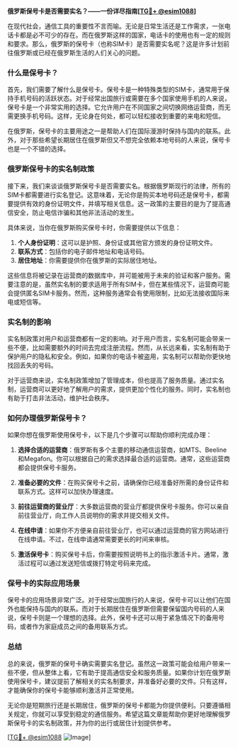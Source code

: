 **俄罗斯保号卡是否需要实名？——一份详尽指南[[TG💪+ @esim1088](https://t.me/s/esim1088)]**

在现代社会，通信工具的重要性不言而喻。无论是日常生活还是工作需求，一张电话卡都是必不可少的存在。而在俄罗斯这样的国家，电话卡的使用也有一定的规则和要求。那么，俄罗斯的保号卡（也称SIM卡）是否需要实名呢？这是许多计划前往俄罗斯或已经在俄罗斯生活的人们关心的问题。

### 什么是保号卡？

首先，我们需要了解什么是保号卡。保号卡是一种特殊类型的SIM卡，通常用于保持手机号码的活跃状态。对于经常出国旅行或需要在多个国家使用手机的人来说，保号卡是一个非常实用的选择。它允许用户在不同国家之间切换网络运营商，而无需更换手机号码。这样，无论身在何处，都可以轻松接收到重要的来电和短信。

在俄罗斯，保号卡的主要用途之一是帮助人们在国际漫游时保持与国内的联系。此外，对于那些希望长期居住在俄罗斯但又不想完全依赖本地号码的人来说，保号卡也是一个不错的选择。

### 俄罗斯保号卡的实名制政策

接下来，我们来谈谈俄罗斯保号卡是否需要实名。根据俄罗斯现行的法律，所有的SIM卡都需要进行实名登记。这意味着，无论你是购买本地号码还是保号卡，都需要提供有效的身份证明文件，并填写相关信息。这一政策的主要目的是为了提高通信安全，防止电信诈骗和其他非法活动的发生。

具体来说，当你在俄罗斯购买保号卡时，你需要提供以下信息：

1. **个人身份证明**：这可以是护照、身份证或其他官方颁发的身份证明文件。
2. **联系方式**：包括你的电子邮件地址和电话号码。
3. **居住地址**：你需要提供你在俄罗斯的实际居住地址。

这些信息将被记录在运营商的数据库中，并可能被用于未来的验证和客户服务。需要注意的是，虽然实名制的要求适用于所有SIM卡，但在某些情况下，运营商可能会提供匿名SIM卡服务。然而，这种服务通常会有使用限制，比如无法接收国际来电或短信等。

### 实名制的影响

实名制政策对用户和运营商都有一定的影响。对于用户而言，实名制可能会带来一些不便，比如需要额外的时间去完成注册流程。然而，从长远来看，实名制有助于保护用户的隐私和安全。例如，如果你的电话卡被盗用，实名制可以帮助你更快地找回丢失的号码。

对于运营商来说，实名制政策增加了管理成本，但也提高了服务质量。通过实名制，运营商可以更好地了解用户的需求，提供更加个性化的服务。同时，实名制也有助于打击非法活动，维护社会秩序。

### 如何办理俄罗斯保号卡？

如果你想在俄罗斯使用保号卡，以下是几个步骤可以帮助你顺利完成办理：

1. **选择合适的运营商**：俄罗斯有多个主要的移动通信运营商，如MTS、Beeline和Megafon。你可以根据自己的需求选择最合适的运营商。通常，这些运营商都会提供保号卡服务。

2. **准备必要的文件**：在购买保号卡之前，请确保你已经准备好所需的身份证件和联系方式。这样可以加快办理速度。

3. **前往运营商的营业厅**：大多数运营商的营业厅都提供保号卡服务。你可以亲自前往营业厅，向工作人员说明你的需求并提交相关文件。

4. **在线申请**：如果你不方便亲自前往营业厅，也可以通过运营商的官方网站进行在线申请。不过，在线申请通常需要更长的时间来审核。

5. **激活保号卡**：购买保号卡后，你需要按照说明书上的指示激活卡片。通常，激活过程可以通过发送短信或拨打特定号码来完成。

### 保号卡的实际应用场景

保号卡的应用场景非常广泛。对于经常出国旅行的人来说，保号卡可以让他们在国外也能保持与国内的联系。而对于长期居住在俄罗斯但需要保留国内号码的人来说，保号卡则是一个理想的选择。此外，保号卡还可以用于紧急情况下的备用号码，或者作为家庭成员之间的备用联系方式。

### 总结

总的来说，俄罗斯的保号卡确实需要实名登记。虽然这一政策可能会给用户带来一些不便，但从整体上看，它有助于提高通信安全和服务质量。如果你计划在俄罗斯使用保号卡，建议提前了解相关的实名制要求，并准备好必要的文件。只有这样，才能确保你的保号卡能够顺利激活并正常使用。

无论你是短期旅行还是长期居住，俄罗斯的保号卡都能为你提供便利。只要遵循相关规定，你就可以享受到稳定的通信服务。希望这篇文章能帮助你更好地理解俄罗斯保号卡的实名制政策，并为你的出行或居住计划提供参考。

[[TG💪+ @esim1088](https://t.me/s/esim1088) ![Image](https://i.postimg.cc/4NQfJmqS/Snipaste-2025-05-13-00-14-12.png)]